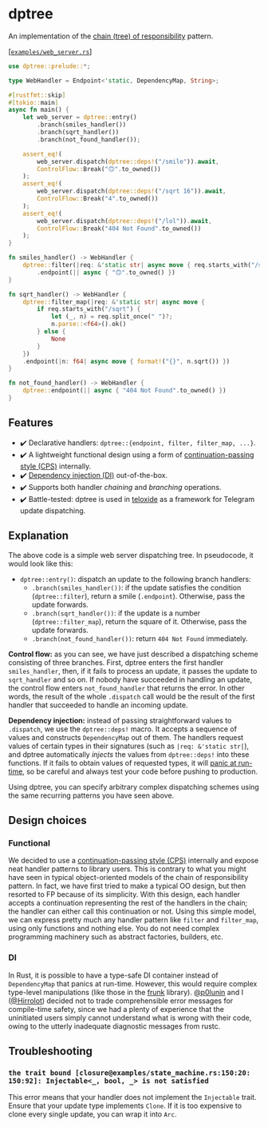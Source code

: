 # dptree

An implementation of the [chain (tree) of responsibility] pattern.

[[`examples/web_server.rs`](https://github.com/p0lunin/dptree/blob/master/examples/web_server.rs)]
```rust
use dptree::prelude::*;

type WebHandler = Endpoint<'static, DependencyMap, String>;

#[rustfmt::skip]
#[tokio::main]
async fn main() {
    let web_server = dptree::entry()
        .branch(smiles_handler())
        .branch(sqrt_handler())
        .branch(not_found_handler());

    assert_eq!(
        web_server.dispatch(dptree::deps!("/smile")).await,
        ControlFlow::Break("🙃".to_owned())
    );
    assert_eq!(
        web_server.dispatch(dptree::deps!("/sqrt 16")).await,
        ControlFlow::Break("4".to_owned())
    );
    assert_eq!(
        web_server.dispatch(dptree::deps!("/lol")).await,
        ControlFlow::Break("404 Not Found".to_owned())
    );
}

fn smiles_handler() -> WebHandler {
    dptree::filter(|req: &'static str| async move { req.starts_with("/smile") })
        .endpoint(|| async { "🙃".to_owned() })
}

fn sqrt_handler() -> WebHandler {
    dptree::filter_map(|req: &'static str| async move {
        if req.starts_with("/sqrt") {
            let (_, n) = req.split_once(" ")?;
            n.parse::<f64>().ok()
        } else {
            None
        }
    })
    .endpoint(|n: f64| async move { format!("{}", n.sqrt()) })
}

fn not_found_handler() -> WebHandler {
    dptree::endpoint(|| async { "404 Not Found".to_owned() })
}
```

## Features

 - ✔️ Declarative handlers: `dptree::{endpoint, filter, filter_map, ...}`.
 - ✔️ A lightweight functional design using a form of [continuation-passing style (CPS)] internally.
 - ✔️ [Dependency injection (DI)] out-of-the-box.
 - ✔️ Supports both handler _chaining_ and _branching_ operations.
 - ✔️ Battle-tested: dptree is used in [teloxide] as a framework for Telegram update dispatching.

[continuation-passing style (CPS)]: https://en.wikipedia.org/wiki/Continuation-passing_style
[Dependency injection (DI)]: https://en.wikipedia.org/wiki/Dependency_injection
[teloxide]: https://github.com/teloxide/teloxide

## Explanation

The above code is a simple web server dispatching tree. In pseudocode, it would look like this:

 - `dptree::entry()`: dispatch an update to the following branch handlers:
   - `.branch(smiles_handler())`: if the update satisfies the condition (`dptree::filter`), return a smile (`.endpoint`). Otherwise, pass the update forwards.
   - `.branch(sqrt_handler())`: if the update is a number (`dptree::filter_map`), return the square of it. Otherwise, pass the update forwards.
   - `.branch(not_found_handler())`: return `404 Not Found` immediately.

**Control flow:** as you can see, we have just described a dispatching scheme consisting of three branches. First, dptree enters the first handler `smiles_handler`, then, if it fails to process an update, it passes the update to `sqrt_handler` and so on. If nobody have succeeded in handling an update, the control flow enters `not_found_handler` that returns the error. In other words, the result of the whole `.dispatch` call would be the result of the first handler that succeeded to handle an incoming update.

**Dependency injection:** instead of passing straightforward values to `.dispatch`, we use the `dptree::deps!` macro. It accepts a sequence of values and constructs `DependencyMap` out of them. The handlers request values of certain types in their signatures (such as `|req: &'static str|`), and dptree automatically _injects_ the values from `dptree::deps!` into these functions. If it fails to obtain values of requested types, it will [panic at run-time](#di), so be careful and always test your code before pushing to production.

Using dptree, you can specify arbitrary complex dispatching schemes using the same recurring patterns you have seen above.

[chain (tree) of responsibility]: https://en.wikipedia.org/wiki/Chain-of-responsibility_pattern

## Design choices

### Functional

We decided to use a [continuation-passing style (CPS)] internally and expose neat handler patterns to library users. This is contrary to what you might have seen in typical object-oriented models of the chain of responsibility pattern. In fact, we have first tried to make a typical OO design, but then resorted to FP because of its simplicity. With this design, each handler accepts a continuation representing the rest of the handlers in the chain; the handler can either call this continuation or not. Using this simple model, we can express pretty much any handler pattern like `filter` and `filter_map`, using only functions and nothing else. You do not need complex programming machinery such as abstract factories, builders, etc.

### DI

In Rust, it is possible to have a type-safe DI container instead of `DependencyMap` that panics at run-time. However, this would require complex type-level manipulations (like those in the [frunk] library). [@p0lunin] and I ([@Hirrolot]) decided not to trade comprehensible error messages for compile-time safety, since we had a plenty of experience that the uninitiated users simply cannot understand what is wrong with their code, owing to the utterly inadequate diagnostic messages from rustc.

[frunk]: https://github.com/lloydmeta/frunk
[@p0lunin]: https://github.com/p0lunin
[@Hirrolot]: https://github.com/Hirrolot

## Troubleshooting

### `the trait bound [closure@examples/state_machine.rs:150:20: 150:92]: Injectable<_, bool, _> is not satisfied`

This error means that your handler does not implement the `Injectable` trait. Ensure that your update type implements `Clone`. If it is too expensive to clone every single update, you can wrap it into `Arc`.
